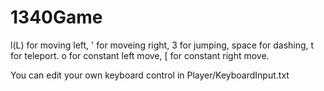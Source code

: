 # 1340Game

l(L) for moving left, ' for moveing right, 3 for jumping, space for dashing, t for teleport.
o for constant left move, [ for constant right move.

You can edit your own keyboard control in Player/KeyboardInput.txt
